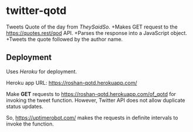 # twitter-qotd
Tweets Quote of the day from *TheySaidSo*.
+Makes GET request to the https://quotes.rest/qod API.
+Parses the response into a JavaScript object.
+Tweets the quote followed by the author name.

## Deployment
Uses *Heroku* for deployment.

Heroku app URL: https://roshan-qotd.herokuapp.com/

Make **GET** requests to https://roshan-qotd.herokuapp.com/of_qotd for invoking the tweet function. 
However, Twitter API does not allow duplicate status updates.

So, https://uptimerobot.com/ makes the requests in definite intervals to invoke the function.


